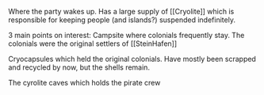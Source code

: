 Where the party wakes up. Has a large supply of [[Cryolite]] which is responsible for keeping people (and islands?) suspended indefinitely.

3 main points on interest:
Campsite where colonials frequently stay. The colonials were the original settlers of [[SteinHafen]]

Cryocapsules which held the original colonials. Have mostly been scrapped and recycled by now, but the shells remain.

The cyrolite caves which holds the pirate crew